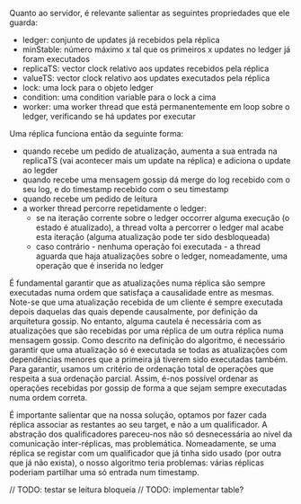 Quanto ao servidor, é relevante salientar as seguintes propriedades que ele guarda:
- ledger: conjunto de updates já recebidos pela réplica
- minStable: número máximo x tal que os primeiros x updates no ledger já foram executados
- replicaTS: vector clock relativo aos updates recebidos pela réplica
- valueTS: vector clock relativo aos updates executados pela réplica
- lock: uma lock para o objeto ledger
- condition: uma condition variable para o lock a cima
- worker: uma worker thread que está permanentemente em loop sobre o ledger, verificando se há updates por executar

Uma réplica funciona então da seguinte forma:
- quando recebe um pedido de atualização, aumenta a sua entrada na replicaTS (vai acontecer mais um update na réplica) e adiciona o update ao legder
- quando recebe uma mensagem gossip dá merge do log recebido com o seu log, e do timestamp recebido com o seu timestamp
- quando recebe um pedido de leitura
- a worker thread percorre repetidamente o ledger:
    - se na iteração corrente sobre o ledger occorrer alguma execução (o estado é atualizado), a thread volta a percorrer o ledger mal acabe esta iteração (alguma atualização pode ter sido desbloqueada)
    - caso contrário - nenhuma operação foi executada - a thread aguarda que haja atualizações sobre o ledger, nomeadamente, uma operação que é inserida no ledger

É fundamental garantir que as atualizações numa réplica são sempre executadas numa ordem que satisfaça a causalidade entre as mesmas.
Note-se que uma atualização recebida de um cliente é sempre executada depois daquelas das quais depende causalmente, por definição da arquitetura gossip.
No entanto, alguma cautela é necessária com as atualizações que são recebidas por uma réplica de um outra réplica numa mensagem gossip.
Como descrito na definição do algoritmo, é necessário garantir que uma atualização só é executada se todas as atualizações com dependências menores que a primeira já tiverem sido executadas também.
Para garantir, usamos um critério de ordenação total de operações que respeita a sua ordenação parcial.
Assim, é-nos possível ordenar as operações recebidas por gossip de forma a que sejam sempre executadas numa ordem correta.

É importante salientar que na nossa solução, optamos por fazer cada réplica associar as restantes ao seu target, e não a um qualificador. 
A abstração dos qualificadores pareceu-nos não só desnecessária ao nível da comunicação inter-réplicas, mas problemática. 
Nomeadamente, se uma réplica se registar com um qualificador que já tinha sido usado (por outra que já não exista), o nosso algoritmo teria problemas: várias réplicas poderiam partilhar uma só entrada num timestamp.

// TODO: testar se leitura bloqueia
// TODO: implementar table?
